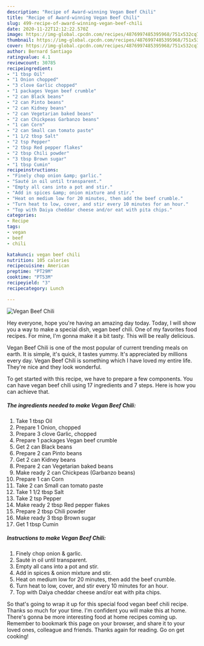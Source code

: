```yaml
---
description: "Recipe of Award-winning Vegan Beef Chili"
title: "Recipe of Award-winning Vegan Beef Chili"
slug: 499-recipe-of-award-winning-vegan-beef-chili
date: 2020-11-22T12:12:22.570Z
image: https://img-global.cpcdn.com/recipes/4876997485395968/751x532cq70/vegan-beef-chili-recipe-main-photo.jpg
thumbnail: https://img-global.cpcdn.com/recipes/4876997485395968/751x532cq70/vegan-beef-chili-recipe-main-photo.jpg
cover: https://img-global.cpcdn.com/recipes/4876997485395968/751x532cq70/vegan-beef-chili-recipe-main-photo.jpg
author: Bernard Santiago
ratingvalue: 4.1
reviewcount: 30785
recipeingredient:
- "1 tbsp Oil"
- "1 Onion chopped"
- "3 clove Garlic chopped"
- "1 packages Vegan beef crumble"
- "2 can Black beans"
- "2 can Pinto beans"
- "2 can Kidney beans"
- "2 can Vegetarian baked beans"
- "2 can Chickpeas Garbanzo beans"
- "1 can Corn"
- "2 can Small can tomato paste"
- "1 1/2 tbsp Salt"
- "2 tsp Pepper"
- "2 tbsp Red pepper flakes"
- "2 tbsp Chili powder"
- "3 tbsp Brown sugar"
- "1 tbsp Cumin"
recipeinstructions:
- "Finely chop onion &amp; garlic."
- "Sauté in oil until transparent."
- "Empty all cans into a pot and stir."
- "Add in spices &amp; onion mixture and stir."
- "Heat on medium low for 20 minutes, then add the beef crumble."
- "Turn heat to low, cover, and stir every 10 minutes for an hour."
- "Top with Daiya cheddar cheese and/or eat with pita chips."
categories:
- Recipe
tags:
- vegan
- beef
- chili

katakunci: vegan beef chili 
nutrition: 105 calories
recipecuisine: American
preptime: "PT29M"
cooktime: "PT53M"
recipeyield: "3"
recipecategory: Lunch

---
```



![Vegan Beef Chili](https://img-global.cpcdn.com/recipes/4876997485395968/751x532cq70/vegan-beef-chili-recipe-main-photo.jpg)

Hey everyone, hope you're having an amazing day today. Today, I will show you a way to make a special dish, vegan beef chili. One of my favorites food recipes. For mine, I'm gonna make it a bit tasty. This will be really delicious.

Vegan Beef Chili is one of the most popular of current trending meals on earth. It is simple, it's quick, it tastes yummy. It's appreciated by millions every day. Vegan Beef Chili is something which I have loved my entire life. They're nice and they look wonderful.




To get started with this recipe, we have to prepare a few components. You can have vegan beef chili using 17 ingredients and 7 steps. Here is how you can achieve that.

<!--inarticleads1-->

##### The ingredients needed to make Vegan Beef Chili:

1. Take 1 tbsp Oil
1. Prepare 1 Onion, chopped
1. Prepare 3 clove Garlic, chopped
1. Prepare 1 packages Vegan beef crumble
1. Get 2 can Black beans
1. Prepare 2 can Pinto beans
1. Get 2 can Kidney beans
1. Prepare 2 can Vegetarian baked beans
1. Make ready 2 can Chickpeas (Garbanzo beans)
1. Prepare 1 can Corn
1. Take 2 can Small can tomato paste
1. Take 1 1/2 tbsp Salt
1. Take 2 tsp Pepper
1. Make ready 2 tbsp Red pepper flakes
1. Prepare 2 tbsp Chili powder
1. Make ready 3 tbsp Brown sugar
1. Get 1 tbsp Cumin




<!--inarticleads2-->

##### Instructions to make Vegan Beef Chili:

1. Finely chop onion &amp; garlic.
1. Sauté in oil until transparent.
1. Empty all cans into a pot and stir.
1. Add in spices &amp; onion mixture and stir.
1. Heat on medium low for 20 minutes, then add the beef crumble.
1. Turn heat to low, cover, and stir every 10 minutes for an hour.
1. Top with Daiya cheddar cheese and/or eat with pita chips.




So that's going to wrap it up for this special food vegan beef chili recipe. Thanks so much for your time. I'm confident you will make this at home. There's gonna be more interesting food at home recipes coming up. Remember to bookmark this page on your browser, and share it to your loved ones, colleague and friends. Thanks again for reading. Go on get cooking!
